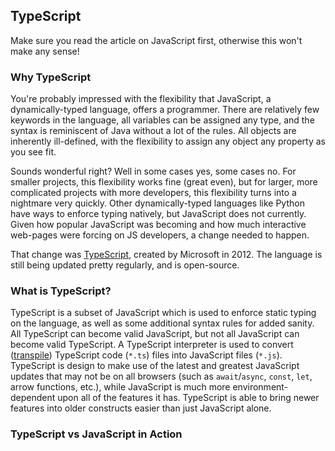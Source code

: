 ## TypeScript

Make sure you read the article on JavaScript first, otherwise this won't make any sense!

### Why TypeScript

You're probably impressed with the flexibility that JavaScript, a dynamically-typed language, offers a programmer. There are relatively few keywords in the language, all variables can be assigned any type, and the syntax is reminiscent of Java without a lot of the rules. All objects are inherently ill-defined, with the flexibility to assign any object any property as you see fit. 

Sounds wonderful right? Well in some cases yes, some cases no. For smaller projects, this flexibility works fine (great even), but for larger, more complicated projects with more developers, this flexibility turns into a nightmare very quickly. Other dynamically-typed languages like Python have ways to enforce typing natively, but JavaScript does not currently. Given how popular JavaScript was becoming and how much interactive web-pages were forcing on JS developers, a change needed to happen. 

That change was [TypeScript](https://www.typescriptlang.org/), created by Microsoft in 2012. The language is still being updated pretty regularly, and is open-source.

### What is TypeScript?

TypeScript is a subset of JavaScript which is used to enforce static typing on the language, as well as some additional syntax rules for added sanity. All TypeScript can become valid JavaScript, but not all JavaScript can become valid TypeScript. A TypeScript interpreter is used to convert ([transpile](https://stackoverflow.com/questions/44931479/compiling-vs-transpiling)) TypeScript code (`*.ts`) files into JavaScript files (`*.js`). TypeScript is design to make use of the latest and greatest JavaScript updates that may not be on all browsers (such as `await`/`async`, `const`, `let`, arrow functions, etc.), while JavaScript is much more environment-dependent upon all of the features it has. TypeScript is able to bring newer features into older constructs easier than just JavaScript alone.

### TypeScript vs JavaScript in Action
